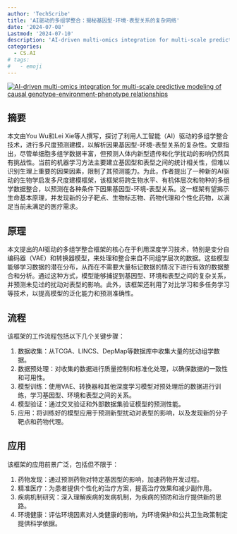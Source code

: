 ```yaml
---
author: 'TechScribe'
title: 'AI驱动的多组学整合：揭秘基因型-环境-表型关系的复杂网络'
date: '2024-07-08'
Lastmod: '2024-07-10'
description: 'AI-driven multi-omics integration for multi-scale predictive modeling of causal genotype-environment-phenotype relationships'
categories:
  - CS.AI
# tags:
#   - emoji
---
```


[![AI-driven multi-omics integration for multi-scale predictive modeling of causal genotype-environment-phenotype relationships](https://arxiv-research-1301205113.cos.ap-guangzhou.myqcloud.com/images/2407.06405v1.pdf_0.jpg)](https://arxiv.org/abs/2407.06405v1)

## 摘要

本文由You Wu和Lei Xie等人撰写，探讨了利用人工智能（AI）驱动的多组学整合技术，进行多尺度预测建模，以解析因果基因型-环境-表型关系的复杂性。文章指出，尽管单细胞多组学数据丰富，但预测人体内新型遗传和化学扰动的影响仍然具有挑战性。当前的机器学习方法主要建立基因型和表型之间的统计相关性，但难以识别生理上重要的因果因素，限制了其预测能力。为此，作者提出了一种新的AI驱动的生物学启发多尺度建模框架，该框架将跨生物水平、有机体层次和物种的多组学数据整合，以预测在各种条件下因果基因型-环境-表型关系。这一框架有望揭示生命基本原理，并发现新的分子靶点、生物标志物、药物代理和个性化药物，以满足当前未满足的医疗需求。<!--more-->

## 原理

本文提出的AI驱动的多组学整合框架的核心在于利用深度学习技术，特别是变分自编码器（VAE）和转换器模型，来处理和整合来自不同组学层次的数据。这些模型能够学习数据的潜在分布，从而在不需要大量标记数据的情况下进行有效的数据整合和分析。通过这种方式，模型能够捕捉到基因型、环境和表型之间的复杂关系，并预测未见过的扰动对表型的影响。此外，该框架还利用了对比学习和多任务学习等技术，以提高模型的泛化能力和预测准确性。

## 流程

该框架的工作流程包括以下几个关键步骤：
1. 数据收集：从TCGA、LINCS、DepMap等数据库中收集大量的扰动组学数据。
2. 数据预处理：对收集的数据进行质量控制和标准化处理，以确保数据的一致性和可用性。
3. 模型训练：使用VAE、转换器和其他深度学习模型对预处理后的数据进行训练，学习基因型、环境和表型之间的关系。
4. 模型验证：通过交叉验证和外部数据集验证模型的预测性能。
5. 应用：将训练好的模型应用于预测新型扰动对表型的影响，以及发现新的分子靶点和药物代理。

## 应用

该框架的应用前景广泛，包括但不限于：
1. 药物发现：通过预测药物对特定基因型的影响，加速药物开发过程。
2. 精准医疗：为患者提供个性化的治疗方案，提高治疗效果和减少副作用。
3. 疾病机制研究：深入理解疾病的发病机制，为疾病的预防和治疗提供新的思路。
4. 环境健康：评估环境因素对人类健康的影响，为环境保护和公共卫生政策制定提供科学依据。
